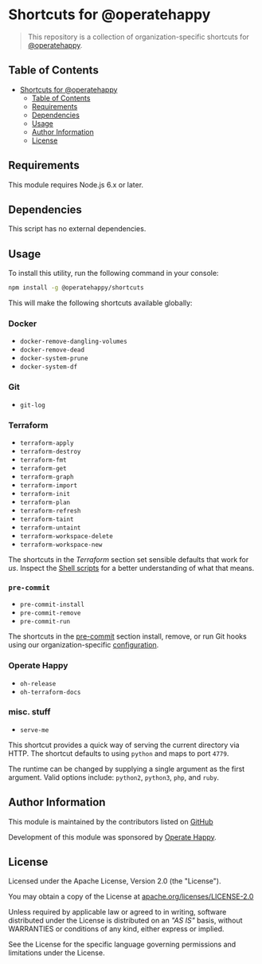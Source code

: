 # Shortcuts for @operatehappy

> This repository is a collection of organization-specific shortcuts for [@operatehappy](https://github.com/operatehappy/).

## Table of Contents

- [Shortcuts for @operatehappy](#shortcuts-for-operatehappy)
  - [Table of Contents](#table-of-contents)
  - [Requirements](#requirements)
  - [Dependencies](#dependencies)
  - [Usage](#usage)
  - [Author Information](#author-information)
  - [License](#license)

## Requirements

This module requires Node.js 6.x or later.

## Dependencies

This script has no external dependencies.

## Usage

To install this utility, run the following command in your console:

```sh
npm install -g @operatehappy/shortcuts
```

This will make the following shortcuts available globally:

### Docker

- `docker-remove-dangling-volumes`
- `docker-remove-dead`
- `docker-system-prune`
- `docker-system-df`

### Git

- `git-log`

### Terraform

- `terraform-apply`
- `terraform-destroy`
- `terraform-fmt`
- `terraform-get`
- `terraform-graph`
- `terraform-import`
- `terraform-init`
- `terraform-plan`
- `terraform-refresh`
- `terraform-taint`
- `terraform-untaint`
- `terraform-workspace-delete`
- `terraform-workspace-new`

The shortcuts in the _Terraform_ section set sensible defaults that work for _us_. Inspect the [Shell scripts](https://github.com/operatehappy/node-shortcuts/search?l=Shell&q=terraform) for a better understanding of what that means.

### `pre-commit`

- `pre-commit-install`
- `pre-commit-remove`
- `pre-commit-run`

The shortcuts in the [pre-commit](https://pre-commit.com/) section install, remove, or run Git hooks using our organization-specific [configuration](https://github.com/operatehappy/dotfiles-org/blob/master/.pre-commit-config.yaml).

### Operate Happy

- `oh-release`
- `oh-terraform-docs`

### misc. stuff

- `serve-me`

This shortcut provides a quick way of serving the current directory via HTTP. The shortcut defaults to using `python` and maps to port `4779`.

The runtime can be changed by supplying a single argument as the first argument. Valid options include: `python2`, `python3`, `php`, and `ruby`.

## Author Information

This module is maintained by the contributors listed on [GitHub](https://github.com/operatehappy/node-shortcuts/graphs/contributors)

Development of this module was sponsored by [Operate Happy](https://github.com/operatehappy).

## License

Licensed under the Apache License, Version 2.0 (the "License").

You may obtain a copy of the License at [apache.org/licenses/LICENSE-2.0](http://www.apache.org/licenses/LICENSE-2.0)

Unless required by applicable law or agreed to in writing, software distributed under the License is distributed on an _"AS IS"_ basis, without WARRANTIES or conditions of any kind, either express or implied.

See the License for the specific language governing permissions and limitations under the License.

